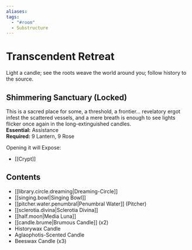 ```yaml
---
aliases: 
tags:
  - "#room"
  - Substructure
---
```

# Transcendent Retreat  
Light a candle; see the roots weave the world around you; follow history to the source.  
## Shimmering Sanctuary (Locked)  
This is a sacred place for some, a threshold, a frontier... revelatory ergot infest the scattered vessels, and a mere breath is enough to see lights flicker once again in the long-extinguished candles.  
**Essential:** Assistance  
**Required:** 9 Lantern, 9 Rose  
  
Opening it will Expose:  
- [[Crypt]]  
## Contents  
- [[library.circle.dreaming|Dreaming-Circle]]
- [[singing.bowl|Singing Bowl]]  
- [[pitcher.water.penumbral|Penumbral Water]] (Pitcher)  
- [[sclerotia.divina|Sclerotia Divina]]
- [[half.moon|Media Luna]]  
- [[candle.brume|Brumous Candle]] (x2)
- Historywax Candle  
- Aglaophotis-Scented Candle  
- Beeswax Candle  (x3)